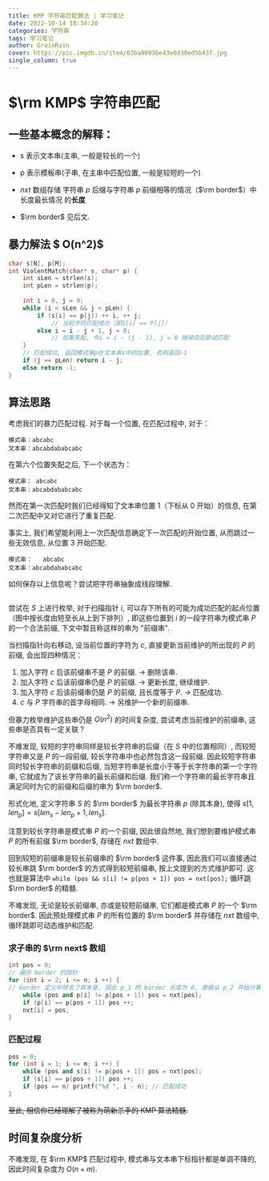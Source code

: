 ```yaml
---
title: KMP 字符串匹配算法 | 学习笔记
date: 2022-10-14 18:34:20
categories: 字符串
tags: 学习笔记
author: GrainRain
cover: https://pic.imgdb.cn/item/63ba8003be43e0d30ed5b43f.jpg
single_column: true
---
```



# $\rm KMP$ 字符串匹配

## 一些基本概念的解释：

- s 表示文本串(主串, 一般是较长的一个)

- p 表示模板串(子串, 在主串中匹配位置, 一般是较短的一个)

- $nxt$ 数组存储 字符串 $p$ 后缀与字符串 $p$ 前缀相等的情况（$\rm border$）中 长度最长情况 的**长度**

- $\rm border$ 见后文.

## 暴力解法 $ O(n^2)$

```cpp
char s[N], p[M];
int ViolentMatch(char* s, char* p) {
	int sLen = strlen(s);
	int pLen = strlen(p);
 
	int i = 0, j = 0;
	while (i < sLen && j < pLen) {
		if (s[i] == p[j]) ++ i, ++ j;
			// 当前字符匹配成功（即S[i] == P[j]）
		else i = i - j + 1, j = 0;
			// 如果失配, 令i = i - (j - 1), j = 0 继续向后尝试匹配
	}
	// 匹配成功, 返回模式串p在文本串s中的位置, 否则返回-1
	if (j == pLen) return i - j;
	else return -1;
}
```

## 算法思路

考虑我们的暴力匹配过程. 对于每一个位置, 在匹配过程中, 对于：

```
模式串：abcabc
文本串：abcabdababcabc
```

在第六个位置失配之后, 下一个状态为：

```
模式串： abcabc
文本串：abcabdababcabc
```

然而在第一次匹配时我们已经得知了文本串位置 $1$（下标从 $0$ 开始）的信息, 在第二次匹配中又对它进行了重复匹配.

事实上, 我们希望能利用上一次匹配信息确定下一次匹配的开始位置, 从而跳过一些无效信息, 从位置 $3$ 开始匹配. 

```
模式串：   abcabc
文本串：abcabdababcabc
```

如何保存以上信息呢？尝试把字符串抽象成线段理解. 

![]()

尝试在 $S$ 上进行枚举, 对于扫描指针 $i$, 可以存下所有的可能为成功匹配的起点位置（图中按长度由短至长从上到下排列）, 即这些位置到 $i$ 的一段字符串为模式串 $P$ 的一个合法前缀, 下文中暂且称这样的串为 "前缀串". 

当扫描指针向右移动, 设当前位置的字符为 $c$, 直接更新当前维护的所出现的 $P$ 的前缀, 会出现四种情况：

1. 加入字符 $c$ 后该前缀串不是 $P$ 的前缀. -> 删除该串.
2. 加入字符 $c$ 后该前缀串仍是 $P$ 的前缀. -> 更新长度, 继续维护.
3. 加入字符 $c$ 后该前缀串仍是 $P$ 的前缀, 且长度等于 $P$. -> 匹配成功.
4. $c$ 与 $P$ 字符串的首字母相同. -> 另维护一个新的前缀串.

但暴力枚举维护这些串仍是 $O(n^2)$ 的时间复杂度, 尝试考虑当前维护的前缀串, 这些串是否具有一定关联？

不难发现, 较短的字符串同样是较长字符串的后缀（在 $S$ 中的位置相同）, 而较短字符串又是 $P$ 的一段前缀, 较长字符串中也必然包含这一段前缀. 因此较短字符串同时较长字符串的前缀和后缀, 当短字符串是长度小于等于长字符串的第一个字符串, 它就成为了该长字符串的最长前缀和后缀. 我们称一个字符串的最长字符串且满足同时为它的前缀和后缀的串为 $\rm border$.

形式化地, 定义字符串 $S$ 的 $\rm border$ 为最长字符串 $p$ (除其本身), 使得 $s[1, len_p] = s[len_s - len_p + 1, len_s]$. 

注意到较长字符串是模式串 $P$ 的一个前缀, 因此很自然地, 我们想到要维护模式串 $P$ 的所有前缀 $\rm border$, 存储在 $nxt$ 数组中.

回到较短的前缀串是较长前缀串的 $\rm border$ 这件事, 因此我们可以直接通过较长串跳 $\rm border$ 的方式得到较短前缀串, 按上文提到的方式维护即可. 这也就是算法中 `while (pos && s[i] != p[pos + 1]) pos = nxt[pos];` 循环跳 $\rm border$ 的精髓.

不难发现, 无论是较长前缀串, 亦或是较短前缀串, 它们都是模式串 $P$ 的一个 $\rm border$. 因此预处理模式串 $P$ 的所有位置的 $\rm border$ 并存储在 $nxt$ 数组中, 循环跳即可动态维护和匹配.


### 求子串的 $\rm next$ 数组 

```cpp
int pos = 0;
// 遍历 border 的指针
for (int i = 2; i <= n; i ++) {
// border 定义中除去了其本身, 因此 p_1 的 border 长度为 0, 直接从 p_2 开始计算. 
	while (pos and p[i] != p[pos + 1]) pos = nxt[pos];
	if (p[i] == p[pos + 1]) pos ++;
	nxt[i] = pos;
}
```

### 匹配过程

```cpp
pos = 0;
for (int i = 1; i <= m; i ++) {
	while (pos and s[i] != p[pos + 1]) pos = nxt[pos];
	if (s[i] == p[pos + 1]) pos ++;
	if (pos == n) printf("%d ", i - n); // 匹配成功
}
```

~~至此, 相信你已经理解了被称为萌新杀手的 KMP 算法精髓.~~

## 时间复杂度分析

不难发现, 在 $\rm KMP$ 匹配过程中, 模式串与文本串下标指针都是单调不降的, 因此时间复杂度为 $O(n + m)$. 
